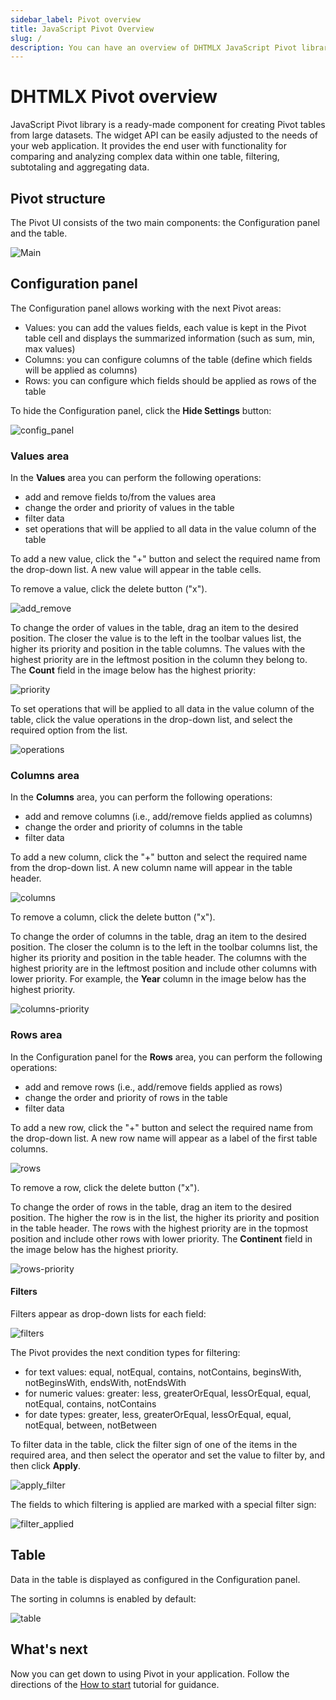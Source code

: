 ```yaml
---
sidebar_label: Pivot overview
title: JavaScript Pivot Overview
slug: /
description: You can have an overview of DHTMLX JavaScript Pivot library in the documentation. Browse developer guides and API reference, try out code examples and live demos, and download a free 30-day evaluation version of DHTMLX Pivot.
---
```


# DHTMLX Pivot overview

JavaScript Pivot library is a ready-made component for creating Pivot tables from large datasets. The widget API can be easily adjusted to the needs of your web application. It provides the end user with functionality for comparing and analyzing complex data within one table, filtering, subtotaling and aggregating data.

## Pivot structure­

The Pivot UI consists of the two main components: the Configuration panel and the table.

![Main](assets/pivot.png)

## Configuration panel

The Configuration panel allows working with the next Pivot areas:

- Values: you can add the values fields, each value is kept in the Pivot table cell and displays the summarized information (such as sum, min, max values)
- Columns: you can configure columns of the table (define which fields will be applied as columns)
- Rows: you can configure which fields should be applied as rows of the table

To hide the Configuration panel, click the **Hide Settings** button:

![config_panel](assets/config_panel.png)

### Values area

In the **Values** area you can perform the following operations:

- add and remove fields to/from the values area
- change the order and priority of values in the table
- filter data 
- set operations that will be applied to all data in the value column of the table

To add a new value, click the "+" button and select the required name from the drop-down list. A new value will appear in the table cells.

To remove a value, click the delete button ("x").

![add_remove](assets/add_remove.png)

To change the order of values in the table, drag an item to the desired position. The closer the value is to the left in the toolbar values list, the higher its priority and position in the table columns. The values with the highest priority are in the leftmost position in the column they belong to. The **Count** field in the image below has the highest priority:

![priority](assets/priority.png)

To set operations that will be applied to all data in the value column of the table, click the value operations in the drop-down list, and select the required option from the list.

![operations](assets/operations.png)

### Columns area

In the **Columns** area, you can perform the following operations:

- add and remove columns (i.e., add/remove fields applied as columns) 
- change the order and priority of columns in the table
- filter data 

To add a new column, click the "+" button and select the required name from the drop-down list. A new column name will appear in the table header.

![columns](assets/columns.png)

To remove a column, click the delete button ("x").

To change the order of columns in the table, drag an item to the desired position. The closer the column is to the left in the toolbar columns list, the higher its priority and position in the table header. The columns with the highest priority are in the leftmost position and include other columns with lower priority. For example, the **Year** column in the image below has the highest priority.

![columns-priority](assets/columns-priority.png)

### Rows area

In the Configuration panel for the **Rows** area, you can perform the following operations:

- add and remove rows (i.e., add/remove fields applied as rows) 
- change the order and priority of rows in the table
- filter data 

To add a new row, click the "+" button and select the required name from the drop-down list. A new row name will appear as a label of the first table columns.

![rows](assets/rows.png)

To remove a row, click the delete button ("x").

To change the order of rows in the table, drag an item to the desired position. The higher the row is in the list, the higher its priority and position in the table header. The rows with the highest priority are in the topmost position and include other rows with lower priority. The **Continent** field in the image below has the highest priority.

![rows-priority](assets/rows-priority.png)


#### Filters

Filters appear as drop-down lists for each field:

![filters](assets/filters.png)

The Pivot provides the next condition types for filtering:

- for text values: equal, notEqual, contains, notContains, beginsWith, notBeginsWith, endsWith, notEndsWith  
- for numeric values: greater: less, greaterOrEqual, lessOrEqual, equal, notEqual, contains, notContains  
- for date types: greater, less, greaterOrEqual, lessOrEqual, equal, notEqual, between, notBetween

To filter data in the table, click the filter sign of one of the items in the required area, and then select the operator and set the value to filter by, and then click **Apply**.

![apply_filter](assets/apply_filter.png)

The fields to which filtering is applied are marked with a special filter sign:

![filter_applied](assets/filter_applied.png)


## Table

Data in the table is displayed as configured in the Configuration panel.

The sorting in columns is enabled by default:

![table](assets/table.png)

## What's next

Now you can get down to using Pivot in your application. Follow the directions of the [How to start](./how-to-start) tutorial for guidance.


